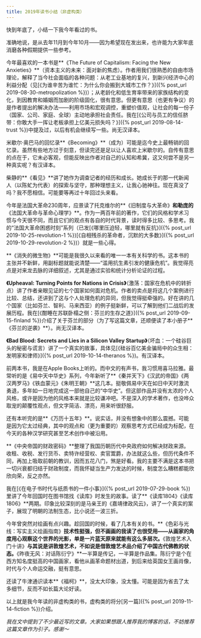 ```yaml
---
title: 2019年读书小结（非虚构类）
---
```


快到年底了，小结一下我今年看过的书。

准确地说，是从去年11月到今年10月——因为希望现在发出来，也许能为大家年底消磨各种假期提供一些参考。

今年最喜欢的一本书是**《The Future of Capitalism: Facing the New Anxieties》**（资本主义的未来：面对新的焦虑）。作者用我们很熟悉的自由市场理论，解释了当今社会面临的各种问题：从老工业基地的复兴，到新兴经济中心的利益分配（见[《为谁辛苦为谁忙：为什么你会搬到大城市工作？》]({% post_url 2019-08-30-metropolization %})）；从老龄化和低生育率带来的家族结构的变化，到因教育和婚姻而加剧的阶级固化，很有意思。但更有意思（也更有争议）的是作者提出的解决办法——利用市场和宏观调控，重塑价值观，让社会的每一份子（国家、公司、家庭、全球）主动地承担社会责任。我在[《公司与员工的信任脐带：你敢大手一挥让老板承担上亿美元损失吗？》]({% post_url 2019-08-14-trust %})中提及过，以后有机会继续写一些。尚无汉译本。

米歇尔·奥巴马的回忆录**《Becoming》**（成为）可能是迄今史上最畅销的回忆录。虽然有些地方过于刻意，但读完还是足以让人喜欢上米歇尔的。自传有意思的点在于，它未必客观，但能反映出作者对自己的认知和希冀，这又何尝不是另一种真实呢？有汉译本。

柴静的**《看见》**讲了她作为调查记者的经历和成长。她成长于的那一代新闻人（以陈虻为代表）的探索与坚守，那种理想主义，让我心驰神往。现在真没了吗？我不愿相信。可能要等再过十年回过头来看。

今年是法国大革命230周年，应景读了托克维尔的**《旧制度与大革命》**和勒庞的**《法国大革命与革命心理学》**。作为一两百年前的著作，它们的风格和学术习惯与今天很不同，而且它们的观点有各自的时代背景，读时得多比较、多思考。我的“法国大革命困惑时刻”系列（已发[《哪里压迫轻，哪里就有反抗》]({% post_url 2019-10-25-revolution-1 %})[《自相残杀的革命者，沉默的大多数》]({% post_url 2019-10-29-revolution-2 %})）就是一些心得。

**《消失的微生物》**可能是我很久以来看的唯一一本有关科学的书。这本书的主张并不新鲜，用副标题就能说清楚——“滥用抗生素引发的健康危机”。我觉得亮点是对来龙去脉的详细叙述，尤其是通过实验和统计分析论证的过程。

**《Upheaval: Turning Points for Nations in Crisis》**（激荡：国家在危机中的转折点）讲了作者亲眼见证的七个国家如何面对危机。作者的卖点是将这几个案例进行比较、总结，还讲到了这与个人处理危机的异同，但我觉得挺牵强的。好在讲的几个国家（比如芬兰、智利、马来西亚）的例子挺新鲜，可以了解到他们二战后的发展历程。我在[《酣睡在苏联卧榻之侧：芬兰的生存之道》]({% post_url 2019-09-15-finland %})介绍了关于芬兰的部分（为了写这篇文章，还顺便读了本小册子**《芬兰的逆袭》**）。尚无汉译本。

**《Bad Blood: Secrets and Lies in a Silicon Valley Startup》**（坏血：一个硅谷巨头的秘密与谎言）讲了一个真实的故事，具体见[《硅谷百亿美金骗局中的众生相：发明家和律师》]({% post_url 2019-10-14-theranos %})。有汉译本。

前两本书，我是在Apple Books上听的。而中文的有声书，我习惯用喜马拉雅。最常听的是《易中天中华史》系列，今年新听了**《秦并天下》《汉武的帝国》《两汉两罗马》《铁血蒙元》《朱明王朝》**这几本。挺敬佩易中天在如日中天时激流勇退，多年如一日地完成这一部他自己的“中华史”。但这部作品并没有太浓的个人风格，或许是因为他的风格本来就是比较谦冲吧。不是深入的学术著作，也没哗众取宠的颠覆性观点，但文字简洁、漂亮，用来听很舒服。

还有本听完的是**《万历十五年》**。说实话，并没有想象中的那么震撼。可能是因为它太过经典，其中的观点和（更为重要的）观察思考方式已经成为标配，在今天的各种汉学研究甚至艺术创作中被沿用。

**《中央帝国的财政密码》**整理了我国历朝历代中央政府如何解决财政来源。收租、收税、发行货币、卖特许经营权、卖官鬻爵，办法就这么些，但历代条件不同，再加上吸取前朝的教训，因而五花八门，煞是好看。我的主要不满是这本书把一切兴衰都归结于财政制度，而我怀疑当生产力发达的时候，制度怎么糟糕都能欣欣向荣，反之亦然。

我在[《在电子书时代与纸质书的一件小事》]({% post_url 2019-07-29-book %})里讲了今年回国时在图书馆找《读库》时发生的故事。读了**《读库1804》《读库1806》**两期。印象比较深刻的是马亲王的《嘉靖律政风云》，讲了一个真实的案子，展现了明朝的法制生态，比小说还一波三折。

今年曾突然对绘画有点兴趣。趁回国的时候，看了几本有关的书。**《色彩与光线：写实主义绘画指南》**技术性挺强，但不画画的我读了也很受用——从画家的角度用心观察这个世界的光影，单是一片蓝天原来就能有这么多层次。**《敦煌艺术入门十讲》**与其说是讲敦煌艺术，不如说是借敦煌艺术品介绍了中国古代佛教的状态。**《昨夜无风：对话陈衍宁》**一半算是传记，一半算是作品集。陈衍宁是个在西方知名度挺高的中国画家，看他从画革命题材出道，到后来给英国女王画肖像，时代与个人命运交融，挺有意思。

还读了牛津通识读本**《福柯》**，没太大印象，没太懂。可能是因为省去了太多细节，反而不如长篇大论好读。

以上就是我今年读的非虚构类的书，虚构类的将分[另一篇]({% post_url 2019-11-14-fiction %})介绍。

*我在文中提到了不少最近写的文章。大家如果想跟人推荐我的博客的话，不妨推荐这篇文章作为引子。感谢～*

